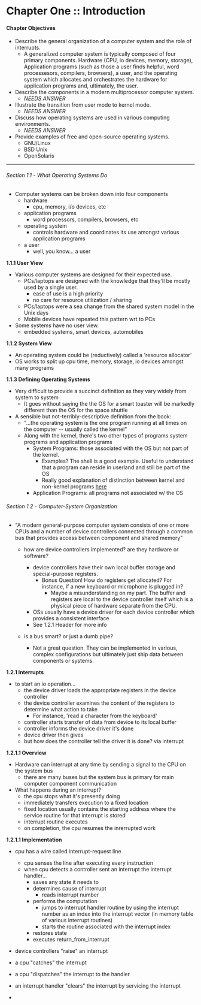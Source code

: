 # Chapter One :: Introduction
#### Chapter Objectives
  - Describe the general organization of a computer system and the role of interrupts.
    - A generalized computer system is typically composed of four primary components. Hardware (CPU, io devices, memory, storage), Application programs (such as those a user finds helpful, word processesors, compilers, browsers), a user, and the operating system which allocates and orchestrates the hardware for application programs and, ultimately, the user.
  - Describe the components in a modern multiprocessor computer system.
    - *NEEDS ANSWER*
  - Illustrate the transition from user mode to kernel mode.
    - *NEEDS ANSWER*
  - Discuss how operating systems are used in various computing environments.
    - *NEEDS ANSWER*
  - Provide examples of free and open-source operating systems.
    - GNU/Linux
    - BSD Unix
    - OpenSolaris

---

###### Section 1.1 - What Operating Systems Do

  - Computer systems can be broken down into four components
    - hardware
      - cpu, memory, i/o devices, etc
    - application programs
      - word processors, compilers, browsers, etc
    - operating system
      - controls hardware and coordinates its use amongst various application programs
    - a user
      - well, you know... a user

  **1.1.1 User View**

  - Various computer systems are designed for their expected use.
    - PCs/laptops are designed with the knowledge that they'll be mostly used by a single user.
      - ease of use is a high priority
      - no care for resource utilization / sharing
    - PCs/laptops were a sea change from the shared system model in the Unix days
    - Mobile devices have repeated this pattern wrt to PCs
  - Some systems have no user view.
    - embedded systems, smart devices, automobiles

  **1.1.2 System View**

  - An operating system could be (reductively) called a 'resource allocator'
  - OS works to split up cpu time, memory, storage, io devices amongst many programs

  **1.1.3 Defining Operating Systems**

  - Very difficult to provide a succinct definition as they vary widely from system to system
    - It goes without saying the the OS for a smart toaster will be markedly different than the OS for the space shuttle
  - A sensible but not-terribly-descriptive definition from the book:
    - "...the operating system is the one program running at all times on the computer -- usually called the kernel"
    - Along with the kernel, there's two other types of programs system programs and application programs
      - System Programs: those associated with the OS but not part of the kernel.
        - Examples? The shell is a good example. Useful to understand that a program can reside in userland and still be part of the OS
        - Really good explanation of distinction between kernel and non-kernel programs [here](https://web.archive.org/web/20161008033553/https://superuser.com/questions/329442/what-is-there-in-an-operating-system-other-than-the-kernel/329479#329479)
      - Application Programs: all programs not associated w/ the OS

###### Section 1.2 - Computer-System Organization

  - "A modern general-purpose computer system consists of one or more CPUs and a number of device controllers connected through a common bus that provides access between component and shared memory"
    - how are device controllers implemented? are they hardware or software?
      - device controllers have their own local buffer storage and special-purpose registers.
        - Bonus Question! How do registers get allocated? For instance, if a new keyboard or microphone is plugged in?
          - Maybe a misunderstanding on my part. The buffer and registers are local to the device controller itself which is a physical piece of hardware separate from the CPU.
      - OSs usually have a device driver for each device controller which provides a consistent interface
      - See 1.2.1 Header for more info

    - is a bus smart? or just a dumb pipe?
      - Not a great question. They can be implemented in various, complex configurations but ultimately just ship data between components or systems.

  **1.2.1 Interrupts**

  - to start an io operation...
    - the device driver loads the appropriate registers in the device controller
    - the device controller examines the content of the registers to determine what action to take
      - For instance, 'read a character from the keyboard'
    - controller starts transfer of data from device to its local buffer
    - controller informs the device driver it's done
    - device driver then gives
    - but how does the controller tell the driver it is done? via interrupt

  **1.2.1.1 Overview**

  - Hardware can interrupt at any time by sending a signal to the CPU on the system bus
    - there are many buses but the system bus is primary for main computer component communication
  - What happens during an interrupt?
    - the cpu stops what it's presently doing
    - immediately transfers execution to a fixed location
    - fixed location usually contains the starting address where the service routine for that interrupt is stored
    - interrupt routine executes
    - on completion, the cpu resumes the inrerrupted work

  **1.2.1.1 Implementation**

  - cpu has a wire called interrupt-request line
    - cpu senses the line after executing every instruction
    - when cpu detects a controller sent an interrupt the interrupt handler...
      - saves any state it needs to
      - determines cause of interrupt
        - reads interrupt number
      - performs the computation
        - jumps to interrupt handler routine by using the interrupt number as an index into the interrupt vector (in memory table of various interrupt routines)
        - starts the routine associated with the interrupt index
      - restores state
      - executes return_from_interrupt

  - device controllers "raise" an interrupt
  - a cpu "catches" the interrupt
  - a cpu "dispatches" the interrupt to the handler
  - an interrupt handler "clears" the interrupt by servicing the interrupt

  - 